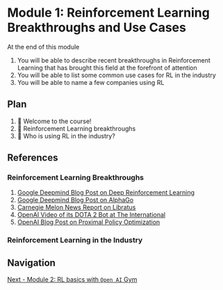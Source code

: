 # Module 1: Reinforcement Learning Breakthroughs and Use Cases

At the end of this module

1. You will be able to describe recent breakthroughs in Reinforcement Learning that has brought this field at the forefront of
attention
2. You will be able to list some common use cases for RL in the industry
3. You will be able to name a few companies using RL

## Plan 

1. :movie_camera: Welcome to the course!
2. :movie_camera: Reinforcement Learning breakthroughs
3. :movie_camera: Who is using RL in the industry?

## References

### Reinforcement Learning Breakthroughs

1. [Google Deepmind Blog Post on Deep Reinforcement Learning](https://deepmind.com/blog/deep-reinforcement-learning/)
2. [Google Deepmind Blog Post on AlphaGo](https://deepmind.com/research/alphago/)
3. [Carnegie Melon News Report on Libratus](https://www.cmu.edu/news/stories/archives/2017/december/ai-inner-workings.html)
4. [OpenAI Video of its DOTA 2 Bot at The International](https://openai.com/the-international/)
5. [OpenAI Blog Post on Proximal Policy Optimization](https://blog.openai.com/openai-baselines-ppo/)

### Reinforcement Learning in the Industry

## Navigation

[Next - Module 2: RL basics with `Open AI` Gym](https://github.com/gutfeeling/practical_rl_for_coders/tree/master/02_rl_basics_with_openai_gym)

